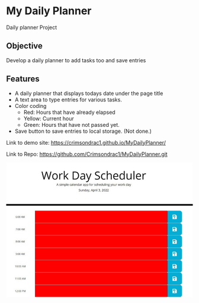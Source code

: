 # My Daily Planner
Daily planner Project

## Objective
Develop a daily planner to add tasks too and save entries

## Features
- A daily planner that displays todays date under the page title
- A text area to type entries for various tasks.
- Color coding 
  - Red: Hours that have already elapsed
  - Yellow: Current hour
  - Green: Hours that have not passed yet.
- Save button to save entries to local storage. (Not done.)

Link to demo site:
https://crimsondrac1.github.io/MyDailyPlanner/

Link to Repo:
https://github.com/Crimsondrac1/MyDailyPlanner.git


![alt text](./assets/images/Planner.jpg)
